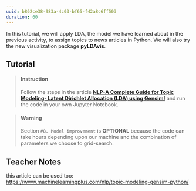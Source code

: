 ```yaml
---
uuid: b862ce38-983a-4c03-bf65-f42a8c6ff503
duration: 60
---
```


In this tutorial, we will apply LDA, the model we have learned about in the previous activity, to assign topics to news articles in Python. We will also try the new visualization package **pyLDAvis**.


## Tutorial

> #### Instruction
> Follow the steps in the article [**NLP-A Complete Guide for Topic Modeling- Latent Dirichlet Allocation (LDA) using Gensim!**](https://www.linkedin.com/pulse/nlp-a-complete-guide-topic-modeling-latent-dirichlet-sahil-m) and run the code in your own Jupyter Notebook.

<!-- -->

> #### Warning
> Section `#8. Model improvement` is **OPTIONAL** because the code can take hours depending upon our machine and the combination of parameters we choose to grid-search.
>
>

## Teacher Notes

 this article can be used too: https://www.machinelearningplus.com/nlp/topic-modeling-gensim-python/
